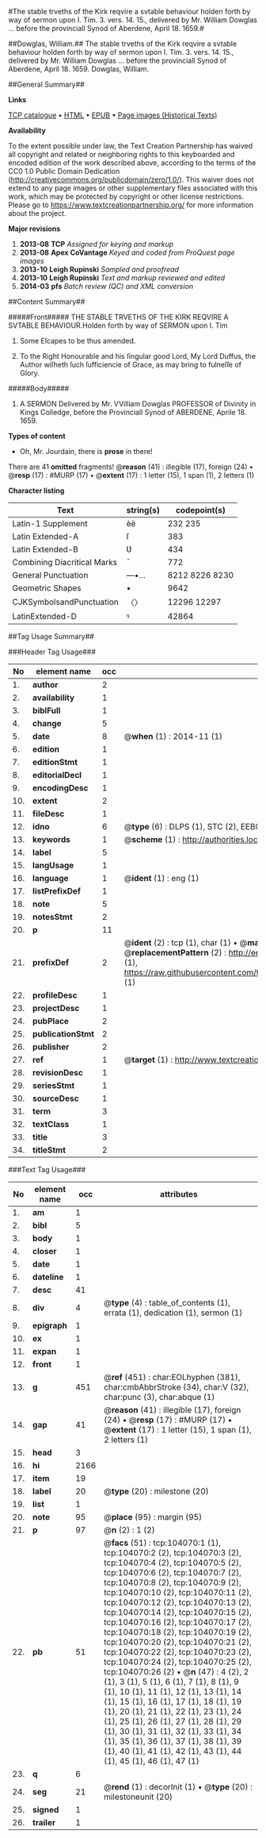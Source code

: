 #The stable trveths of the Kirk reqvire a svtable behaviour holden forth by way of sermon upon I. Tim. 3. vers. 14. 15., delivered by Mr. William Dowglas ... before the provinciall Synod of Aberdene, April 18. 1659.#

##Dowglas, William.##
The stable trveths of the Kirk reqvire a svtable behaviour holden forth by way of sermon upon I. Tim. 3. vers. 14. 15., delivered by Mr. William Dowglas ... before the provinciall Synod of Aberdene, April 18. 1659.
Dowglas, William.

##General Summary##

**Links**

[TCP catalogue](http://www.ota.ox.ac.uk/tcp/)  • 
[HTML](http://tei.it.ox.ac.uk/tcp/Texts-HTML/free/A36/A36449.html)  • 
[EPUB](http://tei.it.ox.ac.uk/tcp/Texts-EPUB/free/A36/A36449.epub) • 
[Page images (Historical Texts)](https://historicaltexts.jisc.ac.uk/eebo-15603128e)

**Availability**

To the extent possible under law, the Text Creation Partnership has waived all copyright and related or neighboring rights to this keyboarded and encoded edition of the work described above, according to the terms of the CC0 1.0 Public Domain Dedication (http://creativecommons.org/publicdomain/zero/1.0/). This waiver does not extend to any page images or other supplementary files associated with this work, which may be protected by copyright or other license restrictions. Please go to https://www.textcreationpartnership.org/ for more information about the project.

**Major revisions**

1. __2013-08__ __TCP__ *Assigned for keying and markup*
1. __2013-08__ __Apex CoVantage__ *Keyed and coded from ProQuest page images*
1. __2013-10__ __Leigh Rupinski__ *Sampled and proofread*
1. __2013-10__ __Leigh Rupinski__ *Text and markup reviewed and edited*
1. __2014-03__ __pfs__ *Batch review (QC) and XML conversion*

##Content Summary##

#####Front#####
THE STABLE TRVETHS OF THE KIRK REQVIRE A SVTABLE BEHAVIOUR.Holden forth by way of SERMON upon I. Tim
1. Some Eſcapes to be thus amended.

1. To the Right Honourable and his ſingular good Lord, My Lord Duffus, the Author wiſheth ſuch ſufficiencie of Grace, as may bring to fulneſſe of Glory.

#####Body#####

1. A SERMON Delivered by Mr. VVilliam Dowglas PROFESSOR of Divinity in Kings Colledge, before the Provinciall Synod of ABERDENE, Aprile 18. 1659.

**Types of content**

  * Oh, Mr. Jourdain, there is **prose** in there!

There are 41 **omitted** fragments! 
 @__reason__ (41) : illegible (17), foreign (24)  •  @__resp__ (17) : #MURP (17)  •  @__extent__ (17) : 1 letter (15), 1 span (1), 2 letters (1)

**Character listing**


|Text|string(s)|codepoint(s)|
|---|---|---|
|Latin-1 Supplement|èë|232 235|
|Latin Extended-A|ſ|383|
|Latin Extended-B|Ʋ|434|
|Combining             Diacritical Marks|̄|772|
|General Punctuation|—•…|8212 8226 8230|
|Geometric Shapes|▪|9642|
|CJKSymbolsandPunctuation|〈〉|12296 12297|
|LatinExtended-D|ꝰ|42864|

##Tag Usage Summary##

###Header Tag Usage###

|No|element name|occ|attributes|
|---|---|---|---|
|1.|__author__|2||
|2.|__availability__|1||
|3.|__biblFull__|1||
|4.|__change__|5||
|5.|__date__|8| @__when__ (1) : 2014-11 (1)|
|6.|__edition__|1||
|7.|__editionStmt__|1||
|8.|__editorialDecl__|1||
|9.|__encodingDesc__|1||
|10.|__extent__|2||
|11.|__fileDesc__|1||
|12.|__idno__|6| @__type__ (6) : DLPS (1), STC (2), EEBO-CITATION (1), OCLC (1), VID (1)|
|13.|__keywords__|1| @__scheme__ (1) : http://authorities.loc.gov/ (1)|
|14.|__label__|5||
|15.|__langUsage__|1||
|16.|__language__|1| @__ident__ (1) : eng (1)|
|17.|__listPrefixDef__|1||
|18.|__note__|5||
|19.|__notesStmt__|2||
|20.|__p__|11||
|21.|__prefixDef__|2| @__ident__ (2) : tcp (1), char (1)  •  @__matchPattern__ (2) : ([0-9\-]+):([0-9IVX]+) (1), (.+) (1)  •  @__replacementPattern__ (2) : http://eebo.chadwyck.com/downloadtiff?vid=$1&page=$2 (1), https://raw.githubusercontent.com/textcreationpartnership/Texts/master/tcpchars.xml#$1 (1)|
|22.|__profileDesc__|1||
|23.|__projectDesc__|1||
|24.|__pubPlace__|2||
|25.|__publicationStmt__|2||
|26.|__publisher__|2||
|27.|__ref__|1| @__target__ (1) : http://www.textcreationpartnership.org/docs/. (1)|
|28.|__revisionDesc__|1||
|29.|__seriesStmt__|1||
|30.|__sourceDesc__|1||
|31.|__term__|3||
|32.|__textClass__|1||
|33.|__title__|3||
|34.|__titleStmt__|2||


###Text Tag Usage###

|No|element name|occ|attributes|
|---|---|---|---|
|1.|__am__|1||
|2.|__bibl__|5||
|3.|__body__|1||
|4.|__closer__|1||
|5.|__date__|1||
|6.|__dateline__|1||
|7.|__desc__|41||
|8.|__div__|4| @__type__ (4) : table_of_contents (1), errata (1), dedication (1), sermon (1)|
|9.|__epigraph__|1||
|10.|__ex__|1||
|11.|__expan__|1||
|12.|__front__|1||
|13.|__g__|451| @__ref__ (451) : char:EOLhyphen (381), char:cmbAbbrStroke (34), char:V (32), char:punc (3), char:abque (1)|
|14.|__gap__|41| @__reason__ (41) : illegible (17), foreign (24)  •  @__resp__ (17) : #MURP (17)  •  @__extent__ (17) : 1 letter (15), 1 span (1), 2 letters (1)|
|15.|__head__|3||
|16.|__hi__|2166||
|17.|__item__|19||
|18.|__label__|20| @__type__ (20) : milestone (20)|
|19.|__list__|1||
|20.|__note__|95| @__place__ (95) : margin (95)|
|21.|__p__|97| @__n__ (2) : 1 (2)|
|22.|__pb__|51| @__facs__ (51) : tcp:104070:1 (1), tcp:104070:2 (2), tcp:104070:3 (2), tcp:104070:4 (2), tcp:104070:5 (2), tcp:104070:6 (2), tcp:104070:7 (2), tcp:104070:8 (2), tcp:104070:9 (2), tcp:104070:10 (2), tcp:104070:11 (2), tcp:104070:12 (2), tcp:104070:13 (2), tcp:104070:14 (2), tcp:104070:15 (2), tcp:104070:16 (2), tcp:104070:17 (2), tcp:104070:18 (2), tcp:104070:19 (2), tcp:104070:20 (2), tcp:104070:21 (2), tcp:104070:22 (2), tcp:104070:23 (2), tcp:104070:24 (2), tcp:104070:25 (2), tcp:104070:26 (2)  •  @__n__ (47) : 4 (2), 2 (1), 3 (1), 5 (1), 6 (1), 7 (1), 8 (1), 9 (1), 10 (1), 11 (1), 12 (1), 13 (1), 14 (1), 15 (1), 16 (1), 17 (1), 18 (1), 19 (1), 20 (1), 21 (1), 22 (1), 23 (1), 24 (1), 25 (1), 26 (1), 27 (1), 28 (1), 29 (1), 30 (1), 31 (1), 32 (1), 33 (1), 34 (1), 35 (1), 36 (1), 37 (1), 38 (1), 39 (1), 40 (1), 41 (1), 42 (1), 43 (1), 44 (1), 45 (1), 46 (1), 47 (1)|
|23.|__q__|6||
|24.|__seg__|21| @__rend__ (1) : decorInit (1)  •  @__type__ (20) : milestoneunit (20)|
|25.|__signed__|1||
|26.|__trailer__|1||
